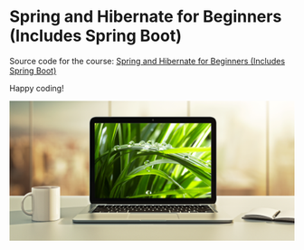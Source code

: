 # Spring and Hibernate for Beginners (Includes Spring Boot)

Source code for the course: [Spring and Hibernate for Beginners (Includes Spring Boot)](http://www.luv2code.com/spring-github)

Happy coding!

[<img src="images/spring-and-hibernate-thumbnail.png">](http://www.luv2code.com/spring-github)
